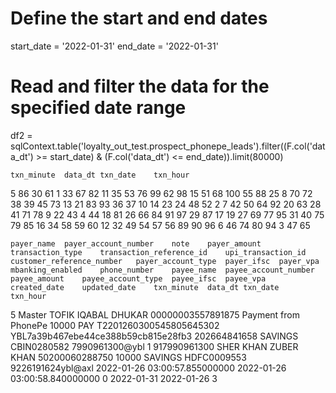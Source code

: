 # Define the start and end dates
start_date = '2022-01-31'
end_date = '2022-01-31'

# Read and filter the data for the specified date range
df2 = sqlContext.table('loyalty_out_test.prospect_phonepe_leads').filter((F.col('data_dt') >= start_date) & (F.col('data_dt') <= end_date)).limit(80000)




	txn_minute	data_dt	txn_date	txn_hour
 
5
86
30
61
1
33
67
82
11
35
53
76
99
62
98
15
51
68
100
55
88
25
8
70
72
38
39
45
73
13
21
83
93
36
37
10
14
23
24
48
52
2
7
42
50
64
92
20
63
28
41
71
78
9
22
43
4
44
18
81
26
66
84
91
97
29
87
17
19
27
69
77
95
31
40
75
79
85
16
34
58
59
60
12
32
49
54
57
56
89
90
96
6
46
74
80
94
3
47
65
 
 	payer_name	payer_account_number	note	payer_amount	transaction_type	transaction_reference_id	upi_transaction_id	customer_reference_number	payer_account_type	payer_ifsc	payer_vpa	mbanking_enabled	phone_number	payee_name	payee_account_number	payee_amount	payee_account_type	payee_ifsc	payee_vpa	created_date	updated_date	txn_minute	data_dt	txn_date	txn_hour
5	Master TOFIK  IQABAL DHUKAR	00000003557891875	Payment from PhonePe	10000	PAY	T2201260300545805645302	YBL7a39b467ebe44ce388b59cb815e28fb3	202664841658	SAVINGS	CBIN0280582	7990961300@ybl	1	917990961300	SHER KHAN ZUBER KHAN	50200060288750	10000	SAVINGS	HDFC0009553	9226191624ybl@axl	2022-01-26 03:00:57.855000000	2022-01-26 03:00:58.840000000	0	2022-01-31	2022-01-26	3
